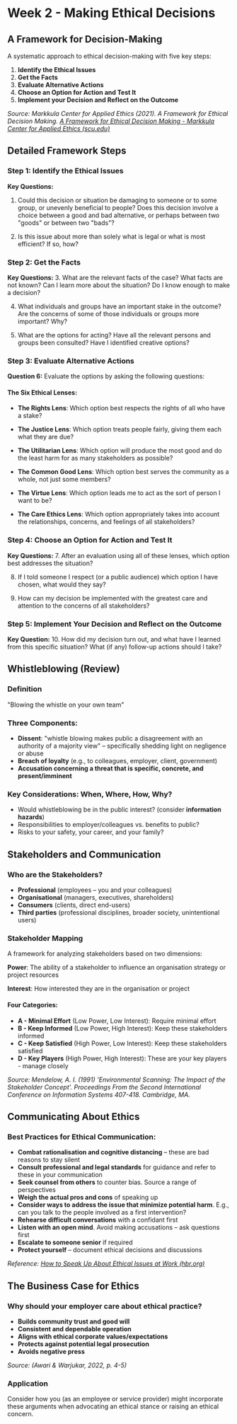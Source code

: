 # Week 2 - Making Ethical Decisions

## A Framework for Decision-Making

A systematic approach to ethical decision-making with five key steps:

1. **Identify the Ethical Issues**
2. **Get the Facts**
3. **Evaluate Alternative Actions**
4. **Choose an Option for Action and Test It**
5. **Implement your Decision and Reflect on the Outcome**

*Source: Markkula Center for Applied Ethics (2021). A Framework for Ethical Decision Making. [A Framework for Ethical Decision Making - Markkula Center for Applied Ethics (scu.edu)](https://www.scu.edu/ethics/ethics-resources/ethical-decision-making/a-framework-for-ethical-decision-making/)*

## Detailed Framework Steps

### Step 1: Identify the Ethical Issues

**Key Questions:**
1. Could this decision or situation be damaging to someone or to some group, or unevenly beneficial to people? Does this decision involve a choice between a good and bad alternative, or perhaps between two "goods" or between two "bads"?

2. Is this issue about more than solely what is legal or what is most efficient? If so, how?

### Step 2: Get the Facts

**Key Questions:**
3. What are the relevant facts of the case? What facts are not known? Can I learn more about the situation? Do I know enough to make a decision?

4. What individuals and groups have an important stake in the outcome? Are the concerns of some of those individuals or groups more important? Why?

5. What are the options for acting? Have all the relevant persons and groups been consulted? Have I identified creative options?

### Step 3: Evaluate Alternative Actions

**Question 6:** Evaluate the options by asking the following questions:

#### The Six Ethical Lenses:

- **The Rights Lens**: Which option best respects the rights of all who have a stake?

- **The Justice Lens**: Which option treats people fairly, giving them each what they are due?

- **The Utilitarian Lens**: Which option will produce the most good and do the least harm for as many stakeholders as possible?

- **The Common Good Lens**: Which option best serves the community as a whole, not just some members?

- **The Virtue Lens**: Which option leads me to act as the sort of person I want to be?

- **The Care Ethics Lens**: Which option appropriately takes into account the relationships, concerns, and feelings of all stakeholders?

### Step 4: Choose an Option for Action and Test It

**Key Questions:**
7. After an evaluation using all of these lenses, which option best addresses the situation?

8. If I told someone I respect (or a public audience) which option I have chosen, what would they say?

9. How can my decision be implemented with the greatest care and attention to the concerns of all stakeholders?

### Step 5: Implement Your Decision and Reflect on the Outcome

**Key Question:**
10. How did my decision turn out, and what have I learned from this specific situation? What (if any) follow-up actions should I take?

## Whistleblowing (Review)

### Definition
"Blowing the whistle on your own team"

### Three Components:
- **Dissent**: "whistle blowing makes public a disagreement with an authority of a majority view" – specifically shedding light on negligence or abuse
- **Breach of loyalty** (e.g., to colleagues, employer, client, government)
- **Accusation concerning a threat that is specific, concrete, and present/imminent**

### Key Considerations: When, Where, How, Why?
- Would whistleblowing be in the public interest? (consider **information hazards**)
- Responsibilities to employer/colleagues vs. benefits to public?
- Risks to your safety, your career, and your family?

## Stakeholders and Communication

### Who are the Stakeholders?

- **Professional** (employees – you and your colleagues)
- **Organisational** (managers, executives, shareholders)
- **Consumers** (clients, direct end-users)
- **Third parties** (professional disciplines, broader society, unintentional users)

### Stakeholder Mapping

A framework for analyzing stakeholders based on two dimensions:

**Power**: The ability of a stakeholder to influence an organisation strategy or project resources

**Interest**: How interested they are in the organisation or project

#### Four Categories:

- **A - Minimal Effort** (Low Power, Low Interest): Require minimal effort
- **B - Keep Informed** (Low Power, High Interest): Keep these stakeholders informed
- **C - Keep Satisfied** (High Power, Low Interest): Keep these stakeholders satisfied
- **D - Key Players** (High Power, High Interest): These are your key players - manage closely

*Source: Mendelow, A. I. (1991) 'Environmental Scanning: The Impact of the Stakeholder Concept'. Proceedings From the Second International Conference on Information Systems 407-418. Cambridge, MA.*

## Communicating About Ethics

### Best Practices for Ethical Communication:

- **Combat rationalisation and cognitive distancing** – these are bad reasons to stay silent
- **Consult professional and legal standards** for guidance and refer to these in your communication
- **Seek counsel from others** to counter bias. Source a range of perspectives
- **Weigh the actual pros and cons** of speaking up
- **Consider ways to address the issue that minimize potential harm**. E.g., can you talk to the people involved as a first intervention?
- **Rehearse difficult conversations** with a confidant first
- **Listen with an open mind**. Avoid making accusations – ask questions first
- **Escalate to someone senior** if required
- **Protect yourself** – document ethical decisions and discussions

*Reference: [How to Speak Up About Ethical Issues at Work (hbr.org)](https://hbr.harvard.edu/2021/01/how-to-speak-up-about-ethical-issues-at-work)*

## The Business Case for Ethics

### Why should your employer care about ethical practice?

- **Builds community trust and good will**
- **Consistent and dependable operation**
- **Aligns with ethical corporate values/expectations**
- **Protects against potential legal prosecution**
- **Avoids negative press**

*Source: (Awari & Warjukar, 2022, p. 4-5)*

### Application
Consider how you (as an employee or service provider) might incorporate these arguments when advocating an ethical stance or raising an ethical concern.
